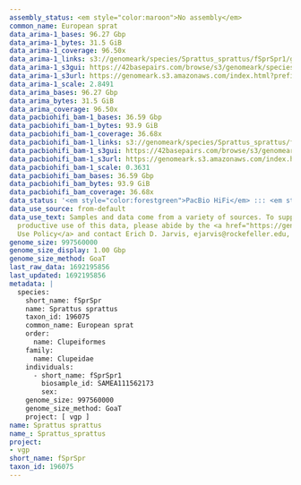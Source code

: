 ```yaml
---
assembly_status: <em style="color:maroon">No assembly</em>
common_name: European sprat
data_arima-1_bases: 96.27 Gbp
data_arima-1_bytes: 31.5 GiB
data_arima-1_coverage: 96.50x
data_arima-1_links: s3://genomeark/species/Sprattus_sprattus/fSprSpr1/genomic_data/arima/<br>
data_arima-1_s3gui: https://42basepairs.com/browse/s3/genomeark/species/Sprattus_sprattus/fSprSpr1/genomic_data/arima/
data_arima-1_s3url: https://genomeark.s3.amazonaws.com/index.html?prefix=species/Sprattus_sprattus/fSprSpr1/genomic_data/arima/
data_arima-1_scale: 2.8491
data_arima_bases: 96.27 Gbp
data_arima_bytes: 31.5 GiB
data_arima_coverage: 96.50x
data_pacbiohifi_bam-1_bases: 36.59 Gbp
data_pacbiohifi_bam-1_bytes: 93.9 GiB
data_pacbiohifi_bam-1_coverage: 36.68x
data_pacbiohifi_bam-1_links: s3://genomeark/species/Sprattus_sprattus/fSprSpr1/genomic_data/pacbio_hifi/<br>
data_pacbiohifi_bam-1_s3gui: https://42basepairs.com/browse/s3/genomeark/species/Sprattus_sprattus/fSprSpr1/genomic_data/pacbio_hifi/
data_pacbiohifi_bam-1_s3url: https://genomeark.s3.amazonaws.com/index.html?prefix=species/Sprattus_sprattus/fSprSpr1/genomic_data/pacbio_hifi/
data_pacbiohifi_bam-1_scale: 0.3631
data_pacbiohifi_bam_bases: 36.59 Gbp
data_pacbiohifi_bam_bytes: 93.9 GiB
data_pacbiohifi_bam_coverage: 36.68x
data_status: '<em style="color:forestgreen">PacBio HiFi</em> ::: <em style="color:forestgreen">Arima</em>'
data_use_source: from-default
data_use_text: Samples and data come from a variety of sources. To support fair and
  productive use of this data, please abide by the <a href="https://genome10k.soe.ucsc.edu/data-use-policies/">Data
  Use Policy</a> and contact Erich D. Jarvis, ejarvis@rockefeller.edu, with any questions.
genome_size: 997560000
genome_size_display: 1.00 Gbp
genome_size_method: GoaT
last_raw_data: 1692195856
last_updated: 1692195856
metadata: |
  species:
    short_name: fSprSpr
    name: Sprattus sprattus
    taxon_id: 196075
    common_name: European sprat
    order:
      name: Clupeiformes
    family:
      name: Clupeidae
    individuals:
      - short_name: fSprSpr1
        biosample_id: SAMEA111562173
        sex:
    genome_size: 997560000
    genome_size_method: GoaT
    project: [ vgp ]
name: Sprattus sprattus
name_: Sprattus_sprattus
project:
- vgp
short_name: fSprSpr
taxon_id: 196075
---
```

